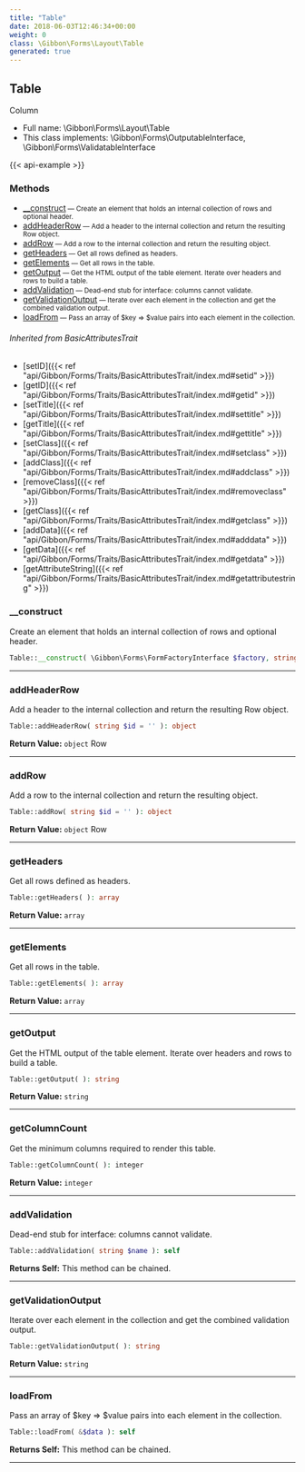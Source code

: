 ```yaml
---
title: "Table"
date: 2018-06-03T12:46:34+00:00
weight: 0
class: \Gibbon\Forms\Layout\Table
generated: true
---
```


## Table

Column



* Full name: \Gibbon\Forms\Layout\Table
* This class implements: \Gibbon\Forms\OutputableInterface, \Gibbon\Forms\ValidatableInterface

{{< api-example >}} 



### Methods

- [__construct](#__construct)<small> — Create an element that holds an internal collection of rows and optional header.</small>
- [addHeaderRow](#addheaderrow)<small> — Add a header to the internal collection and return the resulting Row object.</small>
- [addRow](#addrow)<small> — Add a row to the internal collection and return the resulting object.</small>
- [getHeaders](#getheaders)<small> — Get all rows defined as headers.</small>
- [getElements](#getelements)<small> — Get all rows in the table.</small>
- [getOutput](#getoutput)<small> — Get the HTML output of the table element. Iterate over headers and rows to build a table.</small>
- [addValidation](#addvalidation)<small> — Dead-end stub for interface: columns cannot validate.</small>
- [getValidationOutput](#getvalidationoutput)<small> — Iterate over each element in the collection and get the combined validation output.</small>
- [loadFrom](#loadfrom)<small> — Pass an array of $key => $value pairs into each element in the collection.</small>




###### Inherited from BasicAttributesTrait
- [setID]({{< ref "api/Gibbon/Forms/Traits/BasicAttributesTrait/index.md#setid" >}})
- [getID]({{< ref "api/Gibbon/Forms/Traits/BasicAttributesTrait/index.md#getid" >}})
- [setTitle]({{< ref "api/Gibbon/Forms/Traits/BasicAttributesTrait/index.md#settitle" >}})
- [getTitle]({{< ref "api/Gibbon/Forms/Traits/BasicAttributesTrait/index.md#gettitle" >}})
- [setClass]({{< ref "api/Gibbon/Forms/Traits/BasicAttributesTrait/index.md#setclass" >}})
- [addClass]({{< ref "api/Gibbon/Forms/Traits/BasicAttributesTrait/index.md#addclass" >}})
- [removeClass]({{< ref "api/Gibbon/Forms/Traits/BasicAttributesTrait/index.md#removeclass" >}})
- [getClass]({{< ref "api/Gibbon/Forms/Traits/BasicAttributesTrait/index.md#getclass" >}})
- [addData]({{< ref "api/Gibbon/Forms/Traits/BasicAttributesTrait/index.md#adddata" >}})
- [getData]({{< ref "api/Gibbon/Forms/Traits/BasicAttributesTrait/index.md#getdata" >}})
- [getAttributeString]({{< ref "api/Gibbon/Forms/Traits/BasicAttributesTrait/index.md#getattributestring" >}})



### __construct

Create an element that holds an internal collection of rows and optional header.

```php
Table::__construct( \Gibbon\Forms\FormFactoryInterface $factory, string $id = '' )
```









---

### addHeaderRow

Add a header to the internal collection and return the resulting Row object.

```php
Table::addHeaderRow( string $id = '' ): object
```






**Return Value:**
`object`  Row



---

### addRow

Add a row to the internal collection and return the resulting object.

```php
Table::addRow( string $id = '' ): object
```






**Return Value:**
`object`  Row



---

### getHeaders

Get all rows defined as headers.

```php
Table::getHeaders( ): array
```






**Return Value:**
`array`  



---

### getElements

Get all rows in the table.

```php
Table::getElements( ): array
```






**Return Value:**
`array`  



---

### getOutput

Get the HTML output of the table element. Iterate over headers and rows to build a table.

```php
Table::getOutput( ): string
```






**Return Value:**
`string`  



---

### getColumnCount

Get the minimum columns required to render this table.

```php
Table::getColumnCount( ): integer
```






**Return Value:**
`integer`  



---

### addValidation

Dead-end stub for interface: columns cannot validate.

```php
Table::addValidation( string $name ): self
```






**Returns Self:** This method can be chained.



---

### getValidationOutput

Iterate over each element in the collection and get the combined validation output.

```php
Table::getValidationOutput( ): string
```






**Return Value:**
`string`  



---

### loadFrom

Pass an array of $key => $value pairs into each element in the collection.

```php
Table::loadFrom( &$data ): self
```






**Returns Self:** This method can be chained.



---

